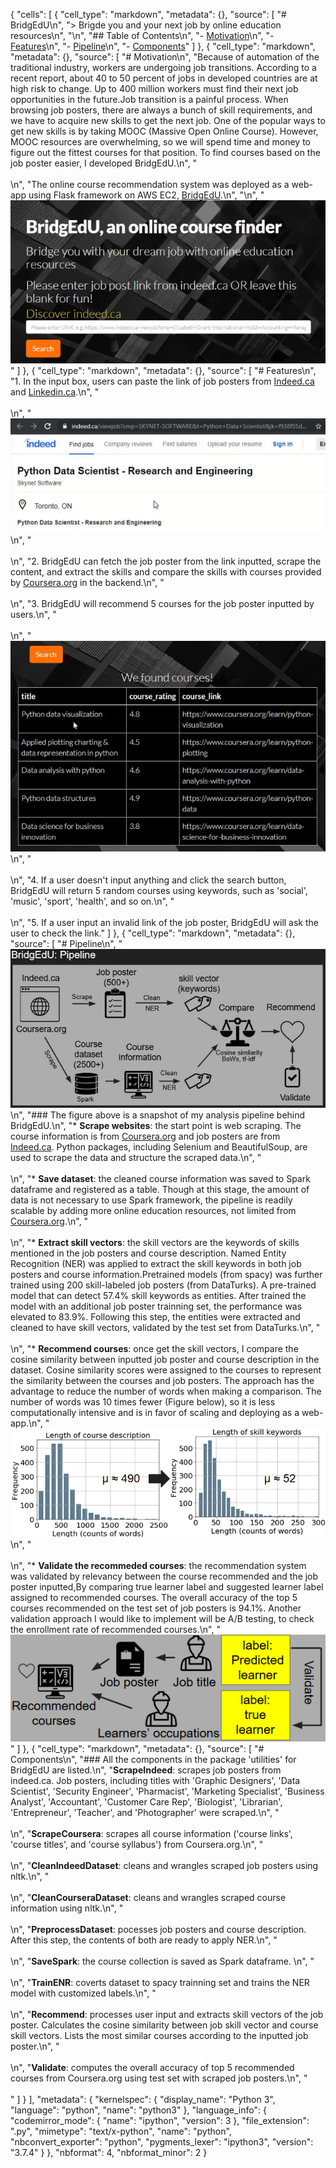 {
 "cells": [
  {
   "cell_type": "markdown",
   "metadata": {},
   "source": [
    "# BridgEdU\n",
    "> Brigde you and your next job by online education resources\n",
    "\n",
    "## Table of Contents\n",
    "- [Motivation](#Motivation)\n",
    "- [Features](#Features)\n",
    "- [Pipeline](#Pipeline)\n",
    "- [Components](#Components)"
   ]
  },
  {
   "cell_type": "markdown",
   "metadata": {},
   "source": [
    "# Motivation\n",
    "Because of automation of the traditional industry, workers are undergoing job transitions. According to a recent report, about 40 to 50 percent of jobs in developed countries are at high risk to change. Up to 400 million workers must find their next job opportunities in the future.Job transition is a painful process. When browsing job posters, there are always a bunch of skill requirements, and we have to acquire new skills to get the next job. One of the popular ways to get new skills is by taking MOOC (Massive Open Online Course). However, MOOC resources are overwhelming, so we will spend time and money to figure out the fittest courses for that position. To find courses based on the job poster easier, I developed BridgEdU.\n",
    "<br/><br/>\n",
    "The online course recommendation system was deployed as a web-app using Flask framework on AWS EC2, [BridgEdU](http://sorbite.xyz:5000).\n",
    "\n",
    "![](images/header.PNG)"
   ]
  },
  {
   "cell_type": "markdown",
   "metadata": {},
   "source": [
    "# Features\n",
    "1. In the input box, users can paste the link of job posters from [Indeed.ca](http://indeed.ca) and [Linkedin.ca](http://linkedin.ca).\n",
    "<br/><br/>\n",
    "![](images/jobpost.PNG)\n",
    "<br/><br/>\n",
    "2. BridgEdU can fetch the job poster from the link inputted, scrape the content, and extract the skills and compare the skills with courses provided by [Coursera.org](http://Coursera.org) in the backend.\n",
    "<br/><br/>\n",
    "3. BridgEdU will recommend 5 courses for the job poster inputted by users.\n",
    "<br/><br/>\n",
    "![](images/result.PNG)\n",
    "<br/><br/>\n",
    "4. If a user doesn't input anything and click the search button, BridgEdU will return 5 random courses using keywords, such as 'social', 'music', 'sport', 'health', and so on.\n",
    "<br/><br/>\n",
    "5. If a user  input an invalid link of the job poster, BridgEdU will ask the user to check the link."
   ]
  },
  {
   "cell_type": "markdown",
   "metadata": {},
   "source": [
    "# Pipeline\n",
    "![](images/pipeline.JPG)\n",
    "### The figure above is a snapshot of my analysis pipeline behind BridgEdU.\n",
    "* __Scrape websites__: the start point is web scraping. The course information is from [Coursera.org](http://Coursera.org) and job posters are from [Indeed.ca](http://indeed.ca). Python packages, including Selenium and BeautifulSoup, are used to scrape the data and structure the scraped data.\n",
    "<br/><br/>\n",
    "* __Save dataset__: the cleaned course information was saved to Spark dataframe and registered as a table. Though at this stage, the amount of data is not necessary to use Spark framework, the pipeline is readily scalable by adding more online education resources, not limited from [Coursera.org](http://Coursera.org).\n",
    "<br/><br/>\n",
    "* __Extract skill vectors__: the skill vectors are the keywords of skills mentioned in the job posters and course description. Named Entity Recognition (NER) was applied to extract the skill keywords in both job posters and course information.Pretrained models (from spacy) was further trained using 200 skill-labeled job posters (from DataTurks). A pre-trained model that can detect 57.4% skill keywords as entities. After trained the model with an additional job poster trainning set, the performance was elevated to 83.9%. Following this step, the entities were extracted and cleaned to have skill vectors, validated by the test set from DataTurks.\n",
    "<br/><br/>\n",
    "* __Recommend courses__: once get the skill vectors, I compare the cosine similarity between inputted job poster and course description in the dataset. Cosine similarity scores were assigned to the courses to represent the similarity between the courses and job posters. The approach has the advantage to reduce the number of words when making a comparison. The number of words was 10 times fewer (Figure below), so it is less computationally intensive and is in favor of scaling and deploying as a web-app.\n",
    "![](images/length1.PNG)\n",
    "<br/><br/>\n",
    "* __Validate the recommeded courses__: the recommendation system was validated by relevancy between the course recommended and the job poster inputted,By comparing true learner label and suggested learner label assigned to recommended courses. The overall accuracy of the top 5 courses recommended on the test set of job posters is 94.1%. Another validation approach I would like to implement will be A/B testing, to check the enrollment rate of recommended courses.\n",
    "![](images/validate.PNG)"
   ]
  },
  {
   "cell_type": "markdown",
   "metadata": {},
   "source": [
    "# Components\n",
    "### All the components in the package 'utilities' for BridgEdU are listed.\n",
    "__ScrapeIndeed__: scrapes job posters from indeed.ca. Job posters, including titles with 'Graphic Designers', 'Data Scientist', 'Security Engineer', 'Pharmacist', 'Marketing Specialist', 'Business Analyst', 'Accountant', 'Customer Care Rep', 'Biologist', 'Librarian', 'Entrepreneur', 'Teacher', and 'Photographer' were scraped.\n",
    "<br/><br/>\n",
    "__ScrapeCoursera__: scrapes all course information ('course links', 'course titles', and 'course syllabus') from Coursera.org.\n",
    "<br/><br/>\n",
    "__CleanIndeedDataset__: cleans and wrangles scraped job posters using nltk.\n",
    "<br/><br/>\n",
    "__CleanCourseraDataset__: cleans and wrangles scraped course information using nltk.\n",
    "<br/><br/>\n",
    "__PreprocessDataset__: pocesses job posters and course description. After this step, the contents of both are ready to apply NER.\n",
    "<br/><br/>\n",
    "__SaveSpark__: the course collection is saved as Spark dataframe. \n",
    "<br/><br/>\n",
    "__TrainENR__: coverts dataset to spacy trainning set and trains the NER model with customized labels.\n",
    "<br/><br/>\n",
    "__Recommend__: processes user input and extracts skill vectors of the job poster. Calculates the cosine similarity between job skill vector and course skill vectors. Lists the most similar courses according to the inputted job poster.\n",
    "<br/><br/>\n",
    "__Validate__: computes the overall accuracy of top 5 recommended courses from Coursera.org using test set with scraped job posters.\n",
    "<br/><br/>"
   ]
  }
 ],
 "metadata": {
  "kernelspec": {
   "display_name": "Python 3",
   "language": "python",
   "name": "python3"
  },
  "language_info": {
   "codemirror_mode": {
    "name": "ipython",
    "version": 3
   },
   "file_extension": ".py",
   "mimetype": "text/x-python",
   "name": "python",
   "nbconvert_exporter": "python",
   "pygments_lexer": "ipython3",
   "version": "3.7.4"
  }
 },
 "nbformat": 4,
 "nbformat_minor": 2
}
